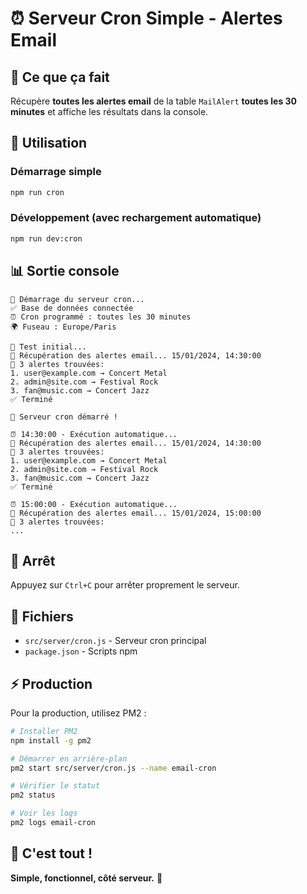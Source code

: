 # ⏰ Serveur Cron Simple - Alertes Email

## 🎯 Ce que ça fait

Récupère **toutes les alertes email** de la table `MailAlert` **toutes les 30 minutes** et affiche les résultats dans la console.

## 🚀 Utilisation

### Démarrage simple
```bash
npm run cron
```

### Développement (avec rechargement automatique)
```bash
npm run dev:cron
```

## 📊 Sortie console

```
🚀 Démarrage du serveur cron...
✅ Base de données connectée
⏰ Cron programmé : toutes les 30 minutes
🌍 Fuseau : Europe/Paris

🧪 Test initial...
🔄 Récupération des alertes email... 15/01/2024, 14:30:00
📧 3 alertes trouvées:
1. user@example.com → Concert Metal
2. admin@site.com → Festival Rock
3. fan@music.com → Concert Jazz
✅ Terminé

🎯 Serveur cron démarré !

⏰ 14:30:00 - Exécution automatique...
🔄 Récupération des alertes email... 15/01/2024, 14:30:00
📧 3 alertes trouvées:
1. user@example.com → Concert Metal
2. admin@site.com → Festival Rock
3. fan@music.com → Concert Jazz
✅ Terminé

⏰ 15:00:00 - Exécution automatique...
🔄 Récupération des alertes email... 15/01/2024, 15:00:00
📧 3 alertes trouvées:
...
```

## 🛑 Arrêt

Appuyez sur `Ctrl+C` pour arrêter proprement le serveur.

## 📁 Fichiers

- `src/server/cron.js` - Serveur cron principal
- `package.json` - Scripts npm

## ⚡ Production

Pour la production, utilisez PM2 :

```bash
# Installer PM2
npm install -g pm2

# Démarrer en arrière-plan
pm2 start src/server/cron.js --name email-cron

# Vérifier le statut
pm2 status

# Voir les logs
pm2 logs email-cron
```

## 🎯 C'est tout !

**Simple, fonctionnel, côté serveur.** 🎉
